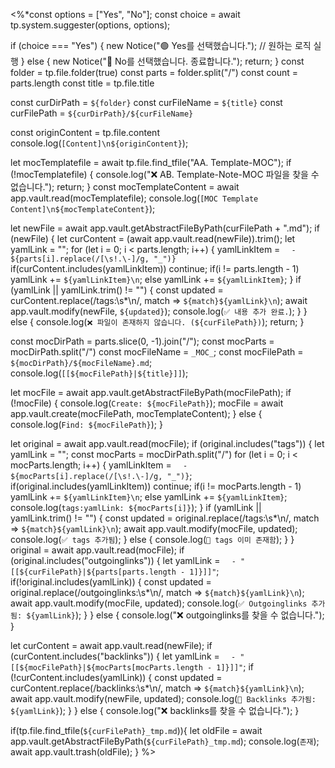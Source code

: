 <%*const options = ["Yes", "No"];
const choice = await tp.system.suggester(options, options);

if (choice === "Yes") {
	new Notice("🟢 Yes를 선택했습니다.");
	// 원하는 로직 실행
} else {
	new Notice("🔴 No를 선택했습니다. 종료합니다.");
	return;
}
const folder = tp.file.folder(true)
const parts = folder.split("/")
const count = parts.length
const title = tp.file.title

const curDirPath = `${folder}`
const curFileName = `${title}`
const curFilePath = `${curDirPath}/${curFileName}`

const originContent = tp.file.content
console.log(`[Content]\n${originContent}`);

let mocTemplatefile = await tp.file.find_tfile("AA. Template-MOC");
if (!mocTemplatefile) {
	console.log("❌ AB. Template-Note-MOC 파일을 찾을 수 없습니다.");
	return;
}
const mocTemplateContent = await app.vault.read(mocTemplatefile);
console.log(`[MOC Template Content]\n${mocTemplateContent}`);

let newFile = await app.vault.getAbstractFileByPath(curFilePath + ".md");
if (newFile) {
	let curContent = (await app.vault.read(newFile)).trim();
	let yamlLink = "";
	for (let i = 0; i < parts.length; i++) {
		yamlLinkItem = `  - ${parts[i].replace(/[\s!.\-]/g, "_")}`
		if(curContent.includes(yamlLinkItem))
			continue;
		if(i != parts.length - 1)
			yamlLink += `${yamlLinkItem}\n`;
		else
			yamlLink += `${yamlLinkItem}`;
	}
	if (yamlLink || yamlLink.trim() != "") {
		const updated = curContent.replace(/tags:\s*\n/, match => `${match}${yamlLink}\n`);
		await app.vault.modify(newFile, `${updated}`);
		console.log(`✅ 내용 추가 완료.`);
	}
} else {
	console.log(`❌ 파일이 존재하지 않습니다. (${curFilePath})`);
	return;
}

const mocDirPath = parts.slice(0, -1).join("/");
const mocParts = mocDirPath.split("/")
const mocFileName = `_MOC_`;
const mocFilePath = `${mocDirPath}/${mocFileName}.md`;
console.log(`[[${mocFilePath}|${title}]]`);

let mocFile = await app.vault.getAbstractFileByPath(mocFilePath);
if (!mocFile) {
	console.log(`Create: ${mocFilePath}`);
	mocFile = await app.vault.create(mocFilePath, mocTemplateContent);
} else {
	console.log(`Find: ${mocFilePath}`);
}

let original = await app.vault.read(mocFile);
if (original.includes("tags")) {
	let yamlLink = "";
	const mocParts = mocDirPath.split("/")
	for (let i = 0; i < mocParts.length; i++) {
		yamlLinkItem = `  - ${mocParts[i].replace(/[\s!.\-]/g, "_")}`;
		if(original.includes(yamlLinkItem))
			continue;
		if(i != mocParts.length - 1)
			yamlLink += `${yamlLinkItem}\n`;
		else
			yamlLink += `${yamlLinkItem}`;
		console.log(`tags:yamlLink: ${mocParts[i]}`);
	}
	if (yamlLink || yamlLink.trim() != "") {
		const updated = original.replace(/tags:\s*\n/, match => `${match}${yamlLink}\n`);
		await app.vault.modify(mocFile, updated);
		console.log(`✅ tags 추가됨`);
	} else {
		console.log(`🔁 tags 이미 존재함`);
	}
} 
original = await app.vault.read(mocFile);
if (original.includes("outgoinglinks")) {
	let yamlLink = `  - "[[${curFilePath}|${parts[parts.length - 1]}]]"`;
	if(!original.includes(yamlLink))	{
		const updated = original.replace(/outgoinglinks:\s*\n/, match => `${match}${yamlLink}\n`);
		await app.vault.modify(mocFile, updated);
		console.log(`✅ Outgoinglinks 추가됨: ${yamlLink}`);
	}
} else {
	console.log("❌ outgoinglinks를 찾을 수 없습니다.");
}

let curContent = await app.vault.read(newFile);
if (curContent.includes("backlinks")) {
	let yamlLink = `  - "[[${mocFilePath}|${mocParts[mocParts.length - 1]}]]"`;
	if (!curContent.includes(yamlLink)) {
		const updated = curContent.replace(/backlinks:\s*\n/, match => `${match}${yamlLink}\n`);
		await app.vault.modify(newFile, updated);
		console.log(`🔗 Backlinks 추가됨: ${yamlLink}`);
	}
} else {
	console.log("❌ backlinks를 찾을 수 없습니다.");
}

if(tp.file.find_tfile(`${curFilePath}_tmp.md`)){
	let oldFile = await app.vault.getAbstractFileByPath(`${curFilePath}_tmp.md`);
	console.log(`존재`);
	await app.vault.trash(oldFile);
}
%>